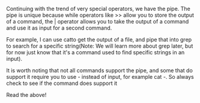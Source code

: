 Continuing with the trend of very special operators, we have the pipe. The pipe is unique because while operators like >> allow you to store the output of a command, the | operator allows you to take the output of a command and use it as input for a second command.

For example, I can use catto get the output of a file, and pipe that into grep to search for a specific string(Note: We will learn more about grep later, but for now just know that it's a command used to find specific strings in an input).  

 

It is worth noting that not all commands support the pipe, and some that do support it require you to use - instead of input, for example cat -. So always check to see if the command does support it  

Read the above!

